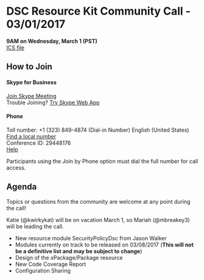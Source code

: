 # DSC Resource Kit Community Call - 03/01/2017

**9AM on Wednesday, March 1 (PST)**  
[ICS file](https://github.com/PowerShell/DscResources/raw/master/CommunityCalls/2017-03-01/CommunityCall030117.zip)

## How to Join

#### Skype for Business
[Join Skype Meeting](https://meet.lync.com/microsoft/kakeim/VS3M3171)  
Trouble Joining? [Try Skype Web App](https://meet.lync.com/microsoft/kakeim/VS3M3171?sl=1)

#### Phone
Toll number: +1 (323) 849-4874 (Dial-in Number) English (United States)  
[Find a local number](https://dialin.lync.com/8551f4c1-bea3-441a-8738-69aa517a91c5?id=29448176)  
Conference ID: 29448176  
[Help](http://go.microsoft.com/fwlink/?LinkId=389737)  

Participants using the Join by Phone option must dial the full number for call access. 

## Agenda

Topics or questions from the community are welcome at any point during the call!

Katie (@kwirkykat) will be on vacation March 1, so Mariah (@mbreakey3) will be leading the call.

- New resource module SecurityPolicyDsc from Jason Walker
- Modules currently on track to be released on 03/08/2017 (**This will not be a definitive list and may be subject to change**)
- Design of the xPackage/Package resource
- New Code Coverage Report
- Configuration Sharing
